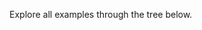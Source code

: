 
Explore all examples through the tree below.

<div class="indextree-root" data-src="/static/index/examples.json"></div>
